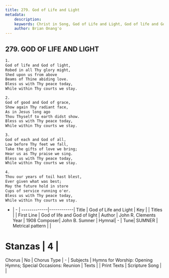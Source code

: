 ```yaml
---
title: 279. God of Life and Light
metadata:
    description: 
    keywords: Christ in Song, God of Life and Light, God of life and God of light, 
    author: Brian Onang'o
---
```



## 279. GOD OF LIFE AND LIGHT

```txt
1.
God of life and God of light,
Robed in all Thy glory might,
Shed upon us from above
Beams of Thine abiding love.
Bless us with Thy peace today,
While within Thy courts we stay.

2.
God of good and God of grace,
Show again Thy radiant face,
As in Jesus long ago
Thou Thyself to earth didst show.
Bless us with Thy peace today,
While within Thy courts we stay.

3.
God of each and God of all,
Low before Thy feet we fall,
Take the gifts of love we bring;
Hear us as Thy praise we sing.
Bless us with Thy peace today,
While within Thy courts we stay.

4.
Thou our years of toil hast blest,
Ever given what was best;
May the future hold in store
Cups of service running o'er.
Bless us with Thy peace today,
While within Thy courts we stay.
```

- |   -  |
-------------|------------|
Title | God of Life and Light |
Key |  |
Titles |  |
First Line | God of life and God of light |
Author | John R. Clements
Year | 1908
Composer| John B. Sumner |
Hymnal|  - |
Tune| SUMNER |
Metrical pattern | |
# Stanzas | 4 |
Chorus | No |
Chorus Type | - |
Subjects | Hymns for Worship: Opening Hymns; Special Occasions: Reunion |
Texts |  |
Print Texts | 
Scripture Song |  |
  
